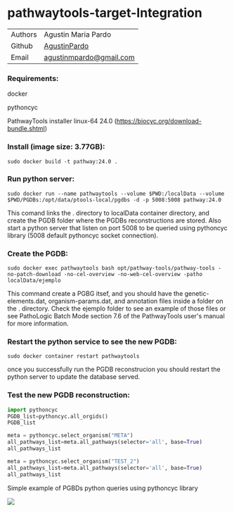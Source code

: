 # pathwaytools-target-Integration

|         |                                                                       |
| ------- | --------------------------------------------------------------------- |
| Authors | Agustin Maria Pardo    |
| Github  | [AgustinPardo](https://github.com/AgustinPardo/)                     |
| Email   | <agustinmpardo@gmail.com>     


### Requirements:

docker

pythoncyc

PathwayTools installer linux-64 24.0 (https://biocyc.org/download-bundle.shtml)

### Install (image size: 3.77GB):
```
sudo docker build -t pathway:24.0 .
```

### Run python server:
```
sudo docker run --name pathwaytools --volume $PWD:/localData --volume $PWD/PGDBs:/opt/data/ptools-local/pgdbs -d -p 5008:5008 pathway:24.0 
```
This comand links the . directory to localData container directory, and create the PGDB folder where the PGDBs reconstructions are stored. Also start a python server that listen on port 5008 to be queried using pythoncyc library (5008 default pythoncyc socket connection).


### Create the PGDB:
```
sudo docker exec pathwaytools bash opt/pathway-tools/pathway-tools -no-patch-download -no-cel-overview -no-web-cel-overview -patho localData/ejemplo
```
This command create a PGBG itsef, and you should have the genetic-elements.dat, organism-params.dat, and annotation files inside a folder on the . directory. Check the ejemplo folder to see an example of those files or see PathoLogic Batch Mode section 7.6 of the PathwayTools user's manual for more information.


### Restart the python service to see the new PGDB:
```
sudo docker container restart pathwaytools
```
once you successfully run the PGDB reconstrucion you should restart the python server to update the database served.

### Test the new PGDB reconstruction:

```python
import pythoncyc
PGDB_list=pythoncyc.all_orgids()
PGDB_list

meta = pythoncyc.select_organism("META")
all_pathways_list=meta.all_pathways(selector='all', base=True)
all_pathways_list

meta = pythoncyc.select_organism("TEST_2")
all_pathways_list=meta.all_pathways(selector='all', base=True)
all_pathways_list
```
Simple example of PGBDs python queries using pythoncyc library

<img src="https://docs.google.com/drawings/d/1yNp2wlEK0HYLAtRyw1voCTVYEGJ9KNBmqQun7bjWbB8/export/png"/>
